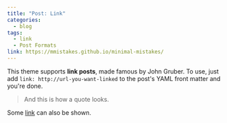 ```yaml
---
title: "Post: Link"
categories:
  - blog
tags:
  - link
  - Post Formats
link: https://mmistakes.github.io/minimal-mistakes/  
---
```


This theme supports **link posts**, made famous by John Gruber. To use, just add `link: http://url-you-want-linked` to the post's YAML front matter and you're done.

> And this is how a quote looks.

Some [link](#) can also be shown.